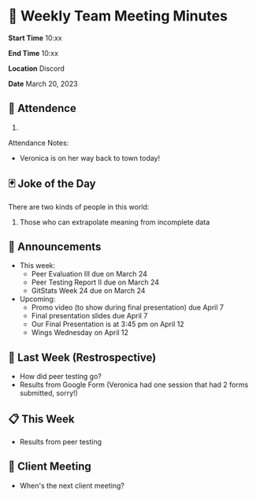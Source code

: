 # 🚀 Weekly Team Meeting Minutes

**Start Time** 10:xx

**End Time** 10:xx

**Location** Discord

**Date** March 20, 2023

## 👋 Attendence

1.

Attendance Notes:

- Veronica is on her way back to town today!

## 🃏 Joke of the Day

There are two kinds of people in this world:

1. Those who can extrapolate meaning from incomplete data

## 📢 Announcements

- This week:
  - Peer Evaluation III due on March 24
  - Peer Testing Report II due on March 24
  - GitStats Week 24 due on March 24
- Upcoming:
  - Promo video (to show during final presentation) due April 7
  - Final presentation slides due April 7
  - Our Final Presentation is at 3:45 pm on April 12
  - Wings Wednesday on April 12

## 📅 Last Week (Restrospective)

- How did peer testing go?
- Results from Google Form (Veronica had one session that had 2 forms submitted, sorry!)

## 📋 This Week

- Results from peer testing

## 🤝 Client Meeting

- When's the next client meeting?
